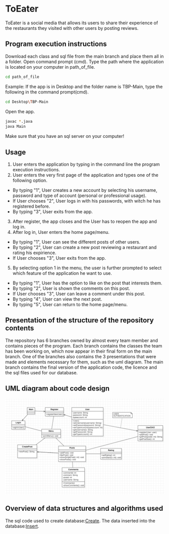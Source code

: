 # ToEater
ToEater is a social media that allows its users to share their experience of the restaurants they visited with other users by posting reviews.
## Program execution instructions
Download each class and sql file from the main branch and place them all in a folder.
Open command prompt (cmd).
Type the path where the application is located on your computer in path_of_file.
```bash
cd path_of_file
```
Example: If the app is in Desktop and the folder name is TBP-Main, type the following in the command prompt(cmd).
```bash
cd Desktop\TBP-Main
```
Open the app.
```bash
javac *.java
java Main
```
Make sure that you have an sql server on your computer!
## Usage
1. User enters the application by typing in the command line the program execution instructions.
2. User enters the very first page of the application and types one of the following option.
 - By typing "1", User creates a new account by selecting his username, password and type of account (personal or professional usage). 
 - If User chooses "2", User logs in with his passwords, with witch he has registered before.
 - By typing "3", User exits from the app.
3. After register, the app closes and the User has to reopen the app and log in. 
4. After log in, User enters the home page/menu.
 - By typing "1", User can see the different posts of other users. 
 - By typing "2", User can create a new post reviewing a restaurant and rating his expirience.
 - If User chooses "3", User exits from the app.
5. By selecting option 1 in the menu, the user is further prompted to select which feature of the application he want to use.
 - By typing "1", User has the option to like on the post that interests them.
 - By typing "2", User is shown the comments on this post.
 - If User chooses "3", User can leave a comment under this post.
 - By typing "4", User can view the next post.
 - By typing "5", User can return to the home page/menu.
## Presentation of the structure of the repository contents
The repository has 6 branches owned by almost every team member and contains pieces of the program.
Εach branch contains the classes the team has been working on, which now appear in their final form on the main branch.
One of the branches also contains the 3 presentations that were made and elements necessary for them, such as the uml diagram. 
The main branch contains the final version of the application code, the licence and the sql files used for our database.
## UML diagram about code design
![UML diagram](https://github.com/gsklavounakos/TBP/blob/a6a2d88175b2160486bd3f3f77321546d34eb0bb/uml%20diagram.png)

## Overview of data structures and algorithms used
The sql code used to create database:[Create](https://github.com/gsklavounakos/TBP/blob/903c19e611e77b42294f5f4f737fcacb9cfc0489/ergasia%20prog.sql).
The data inserted into the database:[Insert](https://github.com/gsklavounakos/TBP/blob/98af2a3efbf2dff37056fc51cbe67f46ddd1432e/Insert.sql).
